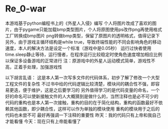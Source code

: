 # Re_0-war
本游戏基于python编程书上的《外星人入侵》编写
个人将图片改成了喜欢的图片，由于pygame只能加载bmp类型图片，个人将原图使用ps改作png再使用格式工厂转换成bmp图片
png转做bmp类型，保留了原图片的透明格式，值得记录下
另外，由于游戏主循环结构是while true，导致终端性能的不同会影响角色的移动速度，本人的解决方法是设定一个标准（游戏中是0.05秒）
运行过快者使用time.sleep静止等待，运行慢者，在程序运行比较稳定时使角色速度增加相应比例以保证多设备游戏的正常进行
注：原游戏中的外星人运动模式简单，游戏性不高，正着手处理，加强游戏性


以下胡言乱语：
这是本人第一次写多文件的代码体系，初步了解了修改一个大型工程文件的复杂性
不过书中给的代码逻辑比较清楚，模块间的耦合性不强，即容易更迭，便于维护，这是之后要学习的
另外值得学习的是代码变量的命名，一个好的命名可以使新接触文件的人大概猜到是做什么的，当然注释也是必不可少的
代码的重构也是本人第一次接触，重构的目的在于简化结构，重构的函数最好不依赖其他函数，即少耦合性，这样可以作为单独的模块使用
重构的模块用于之后的代码也未尝不可
最好再强调一下注释的重要性
昨天：我的代码只有上帝和我自己才能看懂
今天：现在只有上帝能看懂了
